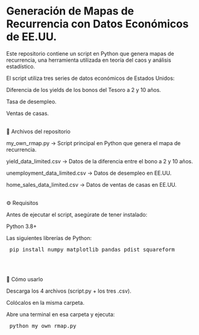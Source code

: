 # Generación de Mapas de Recurrencia con Datos Económicos de EE.UU.

Este repositorio contiene un script en Python que genera mapas de recurrencia, una herramienta utilizada en teoría del caos y análisis estadístico.

El script utiliza tres series de datos económicos de Estados Unidos:

Diferencia de los yields de los bonos del Tesoro a 2 y 10 años.

Tasa de desempleo.

Ventas de casas.<br><br>

📂 Archivos del repositorio

my_own_rmap.py → Script principal en Python que genera el mapa de recurrencia.

yield_data_limited.csv → Datos de la diferencia entre el bono a 2 y 10 años.

unemployment_data_limited.csv → Datos de desempleo en EE.UU.

home_sales_data_limited.csv → Datos de ventas de casas en EE.UU. <br><br>

⚙️ Requisitos

Antes de ejecutar el script, asegúrate de tener instalado:

Python 3.8+

Las siguientes librerías de Python:

<pre> pip install numpy matplotlib pandas pdist squareform </pre> <br><br>

🚀 Cómo usarlo

Descarga los 4 archivos (script.py + los tres .csv).

Colócalos en la misma carpeta.

Abre una terminal en esa carpeta y ejecuta:

<pre> python my_own_rmap.py </pre>
